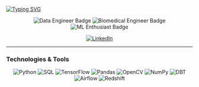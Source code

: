 
[![Typing SVG](https://readme-typing-svg.demolab.com?font=Fira+Code&size=30&duration=3000&pause=200&center=true&vCenter=true&random=false&width=1000&height=100&lines=Hey+there,+welcome;My+name+is+Mart%C3%ADn+Pierangeli;I+hope+you+enjoy+your+stay;It's+good+to+have+you+here;Even+if+it's+just+for+the+day)](https://git.io/typing-svg)


<!-- Badges -->
<p align="center">
  <img src="https://img.shields.io/badge/Data%20Engineer-%230078D7.svg?&style=for-the-badge&logo=&logoColor=white" alt="Data Engineer Badge">
  <img src="https://img.shields.io/badge/Biomedical%20Engineer-%236DB33F.svg?&style=for-the-badge&logo=&logoColor=white" alt="Biomedical Engineer Badge">
  <img src="https://img.shields.io/badge/Machine%20Learning%20Enthusiast-%23FF9900.svg?&style=for-the-badge&logo=&logoColor=white" alt="ML Enthusiast Badge">
</p>

<!-- Social Links -->
<p align="center">
  <a href="https://www.linkedin.com/in/martinpierangeli/" target="_blank">
    <img src="https://img.shields.io/badge/LinkedIn-0077B5?style=for-the-badge&logo=linkedin&logoColor=white" alt="LinkedIn">
  </a>
</p>

---


<!-- Technologies and Tools -->
### Technologies & Tools
<p align="center">
  <img src="https://img.shields.io/badge/Python-3776AB?style=for-the-badge&logo=python&logoColor=white" alt="Python">
  <img src="https://img.shields.io/badge/SQL-%230078D7.svg?&style=for-the-badge&logo=&logoColor=white" alt="SQL">
  <img src="https://img.shields.io/badge/TensorFlow-%23FF6F00.svg?&style=for-the-badge&logo=tensorflow&logoColor=white" alt="TensorFlow">
  <img src="https://img.shields.io/badge/Pandas-%23150458.svg?&style=for-the-badge&logo=pandas&logoColor=white" alt="Pandas">
  <img src="https://img.shields.io/badge/OpenCV-%23F34B7D.svg?&style=for-the-badge&logo=opencv&logoColor=white" alt="OpenCV">
  <img src="https://img.shields.io/badge/NumPy-%23013243.svg?&style=for-the-badge&logo=numpy&logoColor=white" alt="NumPy">
  <img src="https://img.shields.io/badge/DBT-%23FF6F00.svg?&style=for-the-badge&logo=dbt&logoColor=white" alt="DBT">
  <img src="https://img.shields.io/badge/Airflow-%230066CC.svg?&style=for-the-badge&logo=apache-airflow&logoColor=white" alt="Airflow">
  <img src="https://img.shields.io/badge/Redshift-%23E71A1A.svg?&style=for-the-badge&logo=amazon-aws&logoColor=white" alt="Redshift">
</p>


